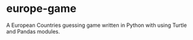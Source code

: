 # europe-game
A European Countries guessing game written in Python with using Turtle and Pandas modules.
